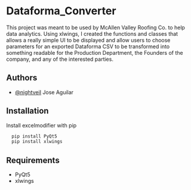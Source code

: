# Dataforma_Converter

This project was meant to be used by McAllen Valley Roofing Co. to help data analytics.
Using xlwings, I created the functions and classes that allows a really simple UI to be displayed and allow users
to choose parameters for an exported Dataforma CSV to be transformed into something readable for 
the Production Department, the Founders of the company, and any of the interested parties.
## Authors
- [@nightveiI](https://www.github.com/nightveiI) Jose Aguilar
## Installation
Install excelmodifier with pip
```bash
  pip install PyQt5
  pip install xlwings
```
## Requirements
* PyQt5 
* xlwings 